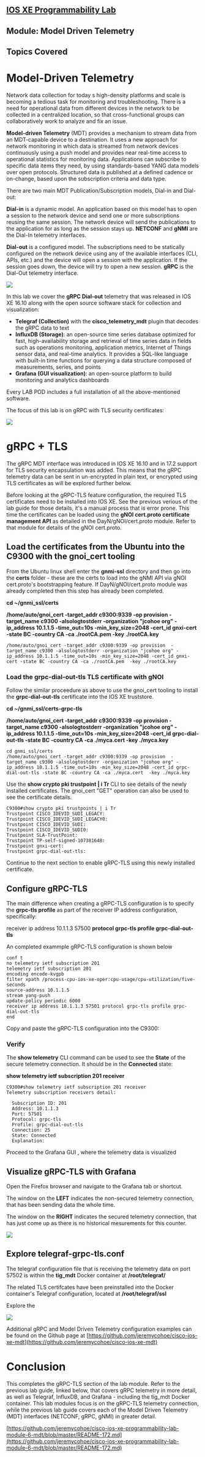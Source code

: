 ## [IOS XE Programmability Lab](https://github.com/jeremycohoe/cisco-ios-xe-programmability-lab)


## Module: Model Driven Telemetry

## Topics Covered


# Model-Driven Telemetry

Network data collection for today s high-density platforms and scale is becoming a tedious task for monitoring and troubleshooting. There is a need for operational data from different devices in the network to be collected in a centralized location, so that cross-functional groups can collaboratively work to analyze and fix an issue.

**Model-driven Telemetry** (MDT) provides a mechanism to stream data from an MDT-capable device to a destination. It uses a new approach for network monitoring in which data is streamed from network devices continuously using a push model and provides near real-time access to operational statistics for monitoring data. Applications can subscribe to specific data items they need, by using standards-based YANG data models over open protocols. Structured data is published at a defined cadence or on-change, based upon the subscription criteria and data type.

There are two main MDT Publication/Subscription models, Dial-in and Dial-out:

**Dial-in** is a dynamic model. An application based on this model has to open a session to the network device and send one or more subscriptions reusing the same session. The network device will send the publications to the application for as long as the session stays up. **NETCONF** and **gNMI** are the Dial-In telemetry interfaces. 

**Dial-out** is a configured model. The subscriptions need to be statically configured on the network device using any of the available interfaces (CLI, APIs, etc.) and the device will open a session with the application. If the session goes down, the device will try to open a new session. **gRPC** is the Dial-Out telemetry interface.

![](imgs/1-pubsub.png)

In this lab we cover the **gRPC Dial-out** telemetry that was released in IOS XE 16.10 along with the open source software stack for collection and visualization:

- **Telegraf (Collection)** with the **cisco\_telemetry\_mdt** plugin that decodes the gRPC data to text
- **InfluxDB (Storage)**: an open-source time series database optimized for fast, high-availability storage and retrieval of time series data in fields such as operations monitoring, application metrics, Internet of Things sensor data, and real-time analytics. It provides a SQL-like language with built-in time functions for querying a data structure composed of measurements, series, and points
- **Grafana (GUI visualization)**: an open-source platform to build monitoring and analytics dashboards

Every LAB POD includes a full installation of all the above-mentioned software. 

The focus of this lab is on gRPC with TLS security certificates: 

![](./imgs/intro_grpc_tls.png)


# gRPC + TLS

The gRPC MDT interface was introduced in IOS XE 16.10 and in 17.2 support for TLS security encapsulation was added. This means that the gRPC telemetry data can be sent in un-encrypted in plain text, or encrypted using TLS certificates as will be explored further below.

Before looking at the gRPC-TLS feature configuration, the required TLS certificates need to be installed into IOS XE. See the previous verious of the lab guide for those details, it's a manual process that is error prone. This time the certificates can be loaded using the **gNOI cert.proto certificate management API** as detailed in the DayN/gNOI/cert.proto module. Refer to that module for details of the gNOI cert.proto.

## Load the certificates from the Ubuntu into the C9300 with the gnoi_cert tooling

From the Ubuntu linux shell enter the **gnmi-ssl** directory and then go into the **certs** folder - these are the certs to load into the gNMI API via gNOI cert.proto's bootstrapping feature. If DayN/gNOI/cert.proto module was already completed then this step has already been completed.

**cd ~/gnmi_ssl/certs**

**/home/auto/gnoi_cert -target_addr c9300:9339 -op provision  -target_name c9300 -alsologtostderr -organization "jcohoe org" -ip_address 10.1.1.5 -time_out=10s -min_key_size=2048 -cert_id gnxi-cert -state BC -country CA -ca ./rootCA.pem  -key ./rootCA.key**

```
/home/auto/gnoi_cert -target_addr c9300:9339 -op provision  -target_name c9300 -alsologtostderr -organization "jcohoe org" -ip_address 10.1.1.5 -time_out=10s -min_key_size=2048 -cert_id gnxi-cert -state BC -country CA -ca ./rootCA.pem  -key ./rootCA.key
```

### Load the grpc-dial-out-tls TLS certificate with gNOI

Follow the similar proceedure as above to use the gnoi_cert tooling to install the **grpc-dial-out-tls** certificate into the IOS XE truststore.

**cd ~/gnmi_ssl/certs-grpc-tls**

**/home/auto/gnoi_cert -target_addr c9300:9339 -op provision  -target_name c9300 -alsologtostderr -organization "jcohoe org" -ip_address 10.1.1.5 -time_out=10s -min_key_size=2048 -cert_id grpc-dial-out-tls -state BC -country CA -ca ./myca.cert  -key ./myca.key**

```
cd gnmi_ssl/certs
/home/auto/gnoi_cert -target_addr c9300:9339 -op provision  -target_name c9300 -alsologtostderr -organization "jcohoe org" -ip_address 10.1.1.5 -time_out=10s -min_key_size=2048 -cert_id grpc-dial-out-tls -state BC -country CA -ca ./myca.cert  -key ./myca.key
```

Use the **show crypto pki trustpoint | i Tr** CLI to see details of the newly installed certificates. The gnoi_cert "GET" operation can also be used to see the certificate details.

```
C9300#show crypto pki trustpoints | i Tr
Trustpoint CISCO_IDEVID_SUDI_LEGACY:
Trustpoint CISCO_IDEVID_SUDI_LEGACY0:
Trustpoint CISCO_IDEVID_SUDI:
Trustpoint CISCO_IDEVID_SUDI0:
Trustpoint SLA-TrustPoint:
Trustpoint TP-self-signed-107381648:
Trustpoint gnxi-cert:
Trustpoint grpc-dial-out-tls:
```

Continue to the next section to enable gRPC-TLS using this newly installed certificate.

## Configure gRPC-TLS

The main difference when creating a gRPC-TLS configuration is to specify the **grpc-tls profile** as part of the receiver IP address configuration, specifically:

receiver ip address 10.1.1.3 57500 **protocol grpc-tls profile grpc-dial-out-tls**

An completed exammple gRPC-TLS configuration is shown below

```
conf t
no telemetry ietf subscription 201
telemetry ietf subscription 201
encoding encode-kvgpb
filter xpath /process-cpu-ios-xe-oper:cpu-usage/cpu-utilization/five-seconds
source-address 10.1.1.5
stream yang-push
update-policy periodic 6000
receiver ip address 10.1.1.3 57501 protocol grpc-tls profile grpc-dial-out-tls
end
```

Copy and paste the gRPC-TLS configuration into the C9300:



### Verify 

The **show telemetry** CLI command can be used to see the **State** of the secure telemetry connection. It should be in the **Connected** state:

**show telemetry ietf subscription 201 receiver**

```
C9300#show telemetry ietf subscription 201 receiver
Telemetry subscription receivers detail:

  Subscription ID: 201
  Address: 10.1.1.3
  Port: 57501
  Protocol: grpc-tls
  Profile: grpc-dial-out-tls
  Connection: 25
  State: Connected
  Explanation:
```

Proceed to the Grafana GUI , where the telemetry data is visualized

## Visualize gRPC-TLS with Grafana

Open the Firefox browser and navigate to the Grafana tab or shortcut. 

The window on the **LEFT** indicates the non-secured telemetry connection, that has been sending data the whole time.

The window on the **RIGHT** indicates the secured telemetry connection, that has just come up as there is no historical mesurements for this counter.

![](./imgs/grafana-secure.png)


## Explore telegraf-grpc-tls.conf

The telegraf configuration file that is receiving the telemetry data on port 57502 is within the **tig_mdt** Docker container at **/root/telegraf/**

The related TLS certifcates have been preinstalled into the Docker container's Telegraf configuration, located at **/root/telegraf/ssl** 

Explore the 

![](./imgs/telegraf-grpc-tls.png)

Additional gRPC and Model Driven Telemetry configuration examples can be found on the Github page at [https://github.com/jeremycohoe/cisco-ios-xe-mdt](https://github.com/jeremycohoe/cisco-ios-xe-mdt)

# Conclusion

This completes the gRPC-TLS section of the lab module. Refer to the previous lab guide, linked below, that covers gRPC telemetry in more detail, as well as Telegraf, InfluxDB, and Grafana - including the tig_mdt Docker container. This lab modules focus is on the gRPC-TLS telemetry connection, while the previous lab guide covers each of the Model Driven Telemetry (MDT) interfaces (NETCONF, gRPC, gNMI) in greater detail.

[https://github.com/jeremycohoe/cisco-ios-xe-programmability-lab-module-6-mdt/blob/master/README-172.md](https://github.com/jeremycohoe/cisco-ios-xe-programmability-lab-module-6-mdt/blob/master/README-172.md)	

